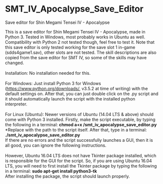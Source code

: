 # SMT_IV_Apocalypse_Save_Editor
Save editor for Shin Megami Tensei IV - Apocalypse

This is a save editor for Shin Megami Tensei IV - Apocalypse, made in Python 3. Tested in Windows, most probably works in Ubuntu as well. Compatibility with Python 2 not tested though, feel free to test it. Note that this save editor is only tested working for the save slot 1 in-game (sdds4game1.sav), other slots are not tested. The skill descriptions are also copied from the save editor for SMT IV, so some of the skills may have changed.
<br/><br/>
Installation:
No installation needed for this. 
<br/><br/>
For Windows:
Just install Python 3 for Windows (https://www.python.org/downloads/, v3.5.2 at time of writing) with the default settings on. After that, you can just double click on the .py script and it should automatically launch the script with the installed python interpreter.
<br/><br/>
For Linux (Ubuntu):
Newer versions of Ubuntu (14.04 LTS & above) should come with Python 3 installed. Firstly, make the script executable, by typing the following in a terminal: <b>chmod a+x <path to script>/smt_iv_apocalypse_save_editor.py</b>
<br/>
*Replace <path to script> with the path to the script itself.
After that, type in a terminal: <b>./smt_iv_apocalypse_save_editor.py</b>
<br/>
If there are no errors and the script successfully launches a GUI, then it is all good, you can ignore the following instructions.
<br/><br/>
However, Ubuntu 16.04 LTS does not have Tkinter package installed, which is responsible for the GUI for the script. So, if you are using Ubuntu 16.04 LTS, you will need to first install the Tkinter package by typing the following in a terminal: <b>sudo apt-get install python3-tk</b>
<br/>
After installing the package, the script should launch properly.
